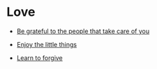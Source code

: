 # Love


 - [Be grateful to the people that take care of you](../Be%20grateful%20to%20the%20people%20that%20take%20care%20of%20you/index.md)
    
 - [Enjoy the little things](../Enjoy%20the%20little%20things/index.md)
    
 - [Learn to forgive](../Learn%20to%20forgive/index.md)
    
